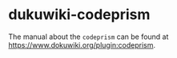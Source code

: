 # dukuwiki-codeprism

The manual about the `codeprism` can be found at
https://www.dokuwiki.org/plugin:codeprism.